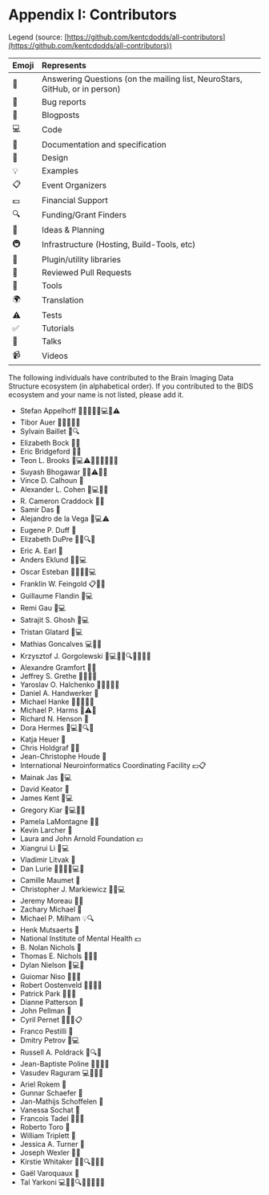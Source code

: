 # Appendix I: Contributors

Legend (source:
[https://github.com/kentcdodds/all-contributors](https://github.com/kentcdodds/all-contributors))

| Emoji | Represents                                                                  |
|:------|:----------------------------------------------------------------------------|
| 💬    | Answering Questions (on the mailing list, NeuroStars, GitHub, or in person) |
| 🐛    | Bug reports                                                                 |
| 📝    | Blogposts                                                                   |
| 💻    | Code                                                                        |
| 📖    | Documentation and specification                                             |
| 🎨    | Design                                                                      |
| 💡    | Examples                                                                    |
| 📋    | Event Organizers                                                            |
| 💵    | Financial Support                                                           |
| 🔍    | Funding/Grant Finders                                                       |
| 🤔    | Ideas & Planning                                                            |
| 🚇    | Infrastructure (Hosting, Build-Tools, etc)                                  |
| 🔌    | Plugin/utility libraries                                                    |
| 👀    | Reviewed Pull Requests                                                      |
| 🔧    | Tools                                                                       |
| 🌍    | Translation                                                                 |
| ⚠️    | Tests                                                                       |
| ✅     | Tutorials                                                                   |
| 📢    | Talks                                                                       |
| 📹    | Videos                                                                      |

The following individuals have contributed to the Brain Imaging Data Structure
ecosystem (in alphabetical order). If you contributed to the BIDS ecosystem and
your name is not listed, please add it.

-   Stefan Appelhoff 📖💬🤔🐛💡💻👀⚠️
-   Tibor Auer 💬📖💡🔧📢
-   Sylvain Baillet 📖🔍
-   Elizabeth Bock 📖💡
-   Eric Bridgeford 📖🔧
-   Teon L. Brooks 📖💻⚠️💬👀🤔🔧🐛📢
-   Suyash Bhogawar 📖💡⚠️🔧💬
-   Vince D. Calhoun 📖
-   Alexander L. Cohen 🐛💻📖💬
-   R. Cameron Craddock 📖📢
-   Samir Das 📖
-   Alejandro de la Vega 🐛💻⚠️
-   Eugene P. Duff 📖
-   Elizabeth DuPre 📖💡🔍🤔
-   Eric A. Earl 🤔
-   Anders Eklund 📖📢💻
-   Oscar Esteban 📖🔧🤔💬💻
-   Franklin W. Feingold 📋📝✅
-   Guillaume Flandin 📖💻
-   Remi Gau 📖💻
-   Satrajit S. Ghosh 📖💻
-   Tristan Glatard 📖💻
-   Mathias Goncalves 💻🔧📢
-   Krzysztof J. Gorgolewski 📖💻💬🤔🔍📢📝💡🔌
-   Alexandre Gramfort 📖💡
-   Jeffrey S. Grethe 💬🐛✅📢
-   Yaroslav O. Halchenko 📖📢🔧💬🐛
-   Daniel A. Handwerker 📖
-   Michael Hanke 📖🤔🔧🐛📢
-   Michael P. Harms 📖⚠️🔧
-   Richard N. Henson 📖
-   Dora Hermes 📖💻✅🔍🤔
-   Katja Heuer 🔧
-   Chris Holdgraf 📖🤔
-   Jean-Christophe Houde 📖
-   International Neuroinformatics Coordinating Facility 💵📋
-   Mainak Jas 📖💻
-   David Keator 📖
-   James Kent 💬💻
-   Gregory Kiar 📖💻🎨🔧
-   Pamela LaMontagne 📖💡
-   Kevin Larcher 💬
-   Laura and John Arnold Foundation 💵
-   Xiangrui Li 📖💻
-   Vladimir Litvak 📖
-   Dan Lurie 🤔📖🔧🔌💻💬
-   Camille Maumet 📖
-   Christopher J. Markiewicz 💬📖💻
-   Jeremy Moreau 📖💡
-   Zachary Michael 📖
-   Michael P. Milham 💡🔍
-   Henk Mutsaerts 📖
-   National Institute of Mental Health 💵
-   B. Nolan Nichols 📖
-   Thomas E. Nichols 📖📢🔧
-   Dylan Nielson 📖💻🔧
-   Guiomar Niso 📖💡📢
-   Robert Oostenveld 📖🔧📢💡
-   Patrick Park 📖💡💬
-   Dianne Patterson 📖
-   John Pellman 📖
-   Cyril Pernet 💬📖💡📋
-   Franco Pestilli 📖
-   Dmitry Petrov 📖💻
-   Russell A. Poldrack 📖🔍📢
-   Jean-Baptiste Poline 📖📢🤔🎨
-   Vasudev Raguram 💻🎨📖🔧
-   Ariel Rokem 📖
-   Gunnar Schaefer 📖
-   Jan-Mathijs Schoffelen 📖
-   Vanessa Sochat 📖
-   Francois Tadel 📖🔌💡
-   Roberto Toro 🔧
-   William Triplett 📖
-   Jessica A. Turner 📖
-   Joseph Wexler 📖💡
-   Kirstie Whitaker 📖💡🔍🤔📢💬
-   Gaël Varoquaux 📖
-   Tal Yarkoni 💻📖🤔🔍🔌👀📢🐛🎨
